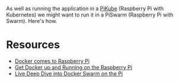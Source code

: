 As well as running the application in a [PiKube](../pikube/index/md)
(Raspberry Pi with Kubernetes) we might want to run it in a PiSwarm
(Raspberry Pi with Swarm). Here's how.

# Resources

  * [Docker comes to Raspberry Pi](https://www.raspberrypi.org/blog/docker-comes-to-raspberry-pi/)
  * [Get Docker up and Running on the Raspberry Pi](http://blog.alexellis.io/getting-started-with-docker-on-raspberry-pi/)
  * [Live Deep Dive into Docker Swarm on the Pi](http://blog.alexellis.io/live-deep-dive-pi-swarm/)
